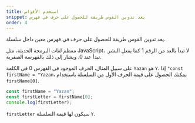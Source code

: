 ```yaml
---
title: استخدم الأقواس
snippet: يعد تدوين القوس طريقة للحصول على حرف في فهرس
order: 4
---
```


يعد تدوين القوس طريقة للحصول على حرف في فهرس معين داخل سلسلة.

معظم لغات البرمجة الحديثة، مثل JavaScript، لا تبدأ بالعد من الرقم 1 كما يفعل
البشر. تبدأ عند 0. ويشار إلى ذلك بالفهرسة الصفرية.

على سبيل المثال، الحرف الموجود في الفهرس 0 في الكلمة `Yazan` هو `Y`. إذا
`"const firstName = "Yazan`، يمكنك الحصول على قيمة الحرف الأول من السلسلة
باستخدام `firstName[0]`.

```js
const firstName = "Yazan";
const firstLetter = firstName[0];
console.log(firstLetter);
```

`firstLetter` سيكون لها قيمة السلسلة `Y`.
